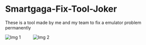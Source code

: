 # Smartgaga-Fix-Tool-Joker
These is a tool made by me and my team to fix a emulator problem permanently


<img src="https://user-images.githubusercontent.com/120029543/206556944-fea472d3-bea7-4aac-8265-6f47cec4a9ea.PNG" alt="Img 1"> &nbsp;  &nbsp;  &nbsp;  &nbsp;  &nbsp;<img src="https://user-images.githubusercontent.com/120029543/206556951-ebe74040-5e8e-472d-aaaf-0c824e5096ce.PNG" alt="Img 2">
